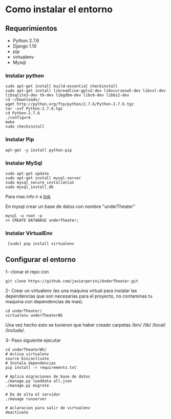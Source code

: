 # Como instalar el entorno
## Requerimientos
* Python 2.7.6
* Django 1.10
* pip
* virtualenv
* Mysql

### Instalar python
~~~
sudo apt-get install build-essential checkinstall
sudo apt-get install libreadline-gplv2-dev libncursesw5-dev libssl-dev libsqlite3-dev tk-dev libgdbm-dev libc6-dev libbz2-dev
cd ~/Downloads/
wget http://python.org/ftp/python/2.7.6/Python-2.7.6.tgz
tar -xvf Python-2.7.6.tgz
cd Python-2.7.6
./configure
make
sudo checkinstall
~~~
### Instalar Pip
~~~
apt-get -y install python-pip
~~~
### Instalar MySql
~~~
sudo apt-get update
sudo apt-get install mysql-server
sudo mysql_secure_installation
sudo mysql_install_db
~~~
Para mas info ir a  [link](https://www.digitalocean.com/community/tutorials/how-to-install-mysql-on-ubuntu-14-04)

En mysql crear un base de datos con nombre  "underTheater"
~~~
mysql -u root -p
>> CREATE DATABASE underTheater;
~~~
### Instalar VirtualEnv
~~~
 [sudo] pip install virtualenv
~~~
 
 ## Configurar el entorno
 
 1- clonar el repo con 
 ~~~
 git clone https://github.com/javierperini/UnderTheater.git
 ~~~
 2- Crear un virtualenv (es una maquina virtual para instalar las dependencias que son necesarias para el proyecto, no contaminas tu maquina con dependencias de mas).
 ~~~
 cd underTheater/
 virtualenv underTheaterWS
 ~~~
 Una vez hecho esto se tuvieron que haber creado carpetas /bin/ /lib/ /local/ /include/. 
 
 3- Paso siguiente ejecutar  
 ~~~
 cd underTheaterWS/
# Activa virtualenv
source bin/activate
# Instala dependencias
pip install -r requirements.txt

# Aplica migraciones de base de datos
./manage.py loaddata all.json
./manage.py migrate

# Da de alta el servidor
./manage runserver

# Aclaracion para salir de virtualenv
deactivate
 ~~~

 
 